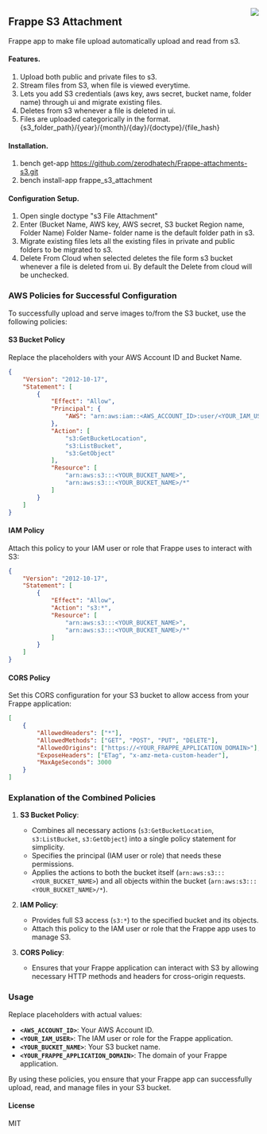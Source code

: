 <a href="https://zerodha.tech"><img src="https://zerodha.tech/static/images/github-badge.svg" align="right" /></a>

## Frappe S3 Attachment

Frappe app to make file upload automatically upload and read from s3.

#### Features.

1. Upload both public and private files to s3.
2. Stream files from S3, when file is viewed everytime.
3. Lets you add S3 credentials
    (aws key, aws secret, bucket name, folder name) through ui and migrate existing
    files.
4. Deletes from s3 whenever a file is deleted in ui.
5. Files are uploaded categorically in the format.
    {s3_folder_path}/{year}/{month}/{day}/{doctype}/{file_hash}

#### Installation.

1. bench get-app https://github.com/zerodhatech/Frappe-attachments-s3.git
2. bench install-app frappe_s3_attachment

#### Configuration Setup.

1. Open single doctype "s3 File Attachment"
2. Enter (Bucket Name, AWS key, AWS secret, S3 bucket Region name, Folder Name)
    Folder Name- folder name is the default folder path in s3.
3. Migrate existing files lets all the existing files in private and public folders
    to be migrated to s3.
4. Delete From Cloud when selected deletes the file form s3 bucket whenever a file
    is deleted from ui. By default the Delete from cloud will be unchecked.

### AWS Policies for Successful Configuration

To successfully upload and serve images to/from the S3 bucket, use the following policies:

#### S3 Bucket Policy

Replace the placeholders with your AWS Account ID and Bucket Name.

```json
{
    "Version": "2012-10-17",
    "Statement": [
        {
            "Effect": "Allow",
            "Principal": {
                "AWS": "arn:aws:iam::<AWS_ACCOUNT_ID>:user/<YOUR_IAM_USER>"
            },
            "Action": [
                "s3:GetBucketLocation",
                "s3:ListBucket",
                "s3:GetObject"
            ],
            "Resource": [
                "arn:aws:s3:::<YOUR_BUCKET_NAME>",
                "arn:aws:s3:::<YOUR_BUCKET_NAME>/*"
            ]
        }
    ]
}
```
#### IAM Policy
Attach this policy to your IAM user or role that Frappe uses to interact with S3:
```json
{
    "Version": "2012-10-17",
    "Statement": [
        {
            "Effect": "Allow",
            "Action": "s3:*",
            "Resource": [
                "arn:aws:s3:::<YOUR_BUCKET_NAME>",
                "arn:aws:s3:::<YOUR_BUCKET_NAME>/*"
            ]
        }
    ]
}
```
#### CORS Policy
Set this CORS configuration for your S3 bucket to allow access from your Frappe application:
```json
[
    {
        "AllowedHeaders": ["*"],
        "AllowedMethods": ["GET", "POST", "PUT", "DELETE"],
        "AllowedOrigins": ["https://<YOUR_FRAPPE_APPLICATION_DOMAIN>"],
        "ExposeHeaders": ["ETag", "x-amz-meta-custom-header"],
        "MaxAgeSeconds": 3000
    }
]
```


### Explanation of the Combined Policies

1. **S3 Bucket Policy**:
   - Combines all necessary actions (`s3:GetBucketLocation`, `s3:ListBucket`, `s3:GetObject`) into a single policy statement for simplicity.
   - Specifies the principal (IAM user or role) that needs these permissions.
   - Applies the actions to both the bucket itself (`arn:aws:s3:::<YOUR_BUCKET_NAME>`) and all objects within the bucket (`arn:aws:s3:::<YOUR_BUCKET_NAME>/*`).

2. **IAM Policy**:
   - Provides full S3 access (`s3:*`) to the specified bucket and its objects.
   - Attach this policy to the IAM user or role that the Frappe app uses to manage S3.

3. **CORS Policy**:
   - Ensures that your Frappe application can interact with S3 by allowing necessary HTTP methods and headers for cross-origin requests.

### Usage

Replace placeholders with actual values:
- **`<AWS_ACCOUNT_ID>`**: Your AWS Account ID.
- **`<YOUR_IAM_USER>`**: The IAM user or role for the Frappe application.
- **`<YOUR_BUCKET_NAME>`**: Your S3 bucket name.
- **`<YOUR_FRAPPE_APPLICATION_DOMAIN>`**: The domain of your Frappe application.

By using these policies, you ensure that your Frappe app can successfully upload, read, and manage files in your S3 bucket.

#### License

MIT
